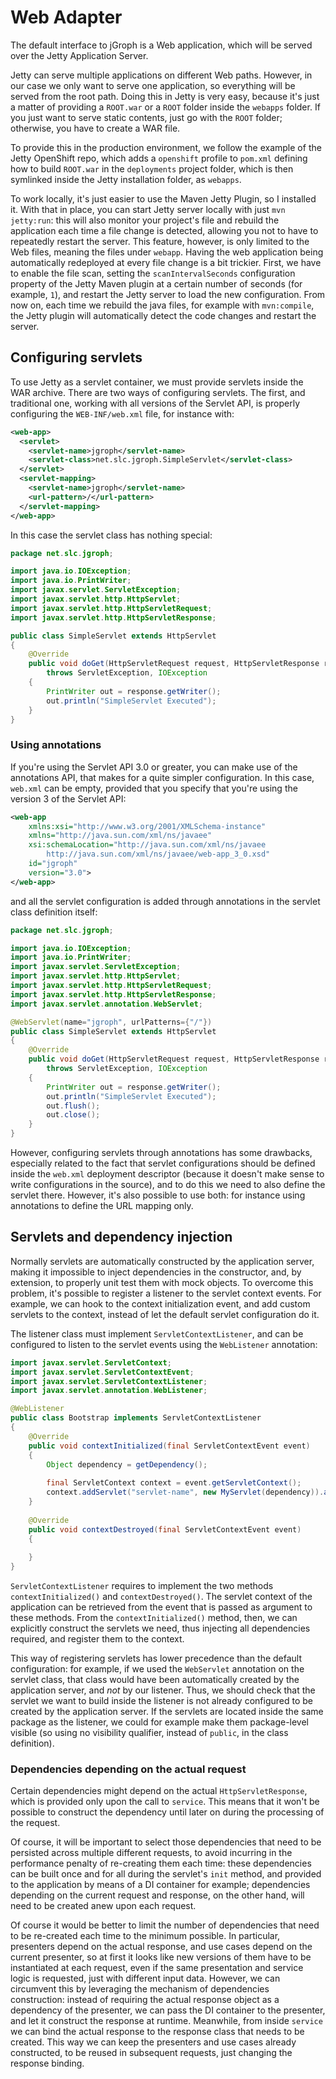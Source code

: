 # Web Adapter

The default interface to jGroph is a Web application, which will be served over the Jetty Application Server.

Jetty can serve multiple applications on different Web paths. However, in our case we only want to serve one
application, so everything will be served from the root path. Doing this in Jetty is very easy, because it's just a
matter of providing a `ROOT.war` or a `ROOT` folder inside the `webapps` folder. If you just want to serve static
contents, just go with the `ROOT` folder; otherwise, you have to create a WAR file.

To provide this in the production environment, we follow the example of the Jetty OpenShift repo, which adds a
`openshift` profile to `pom.xml` defining how to build `ROOT.war` in the `deployments` project folder, which is then
symlinked inside the Jetty installation folder, as `webapps`.

To work locally, it's just easier to use the Maven Jetty Plugin, so I installed it. With that in place, you can start 
Jetty server locally with just `mvn jetty:run`: this will also monitor your project's file and rebuild the application
each time a file change is detected, allowing you not to have to repeatedly restart the server. This feature, however,
is only limited to the Web files, meaning the files under `webapp`. Having the web application being automatically
redeployed at every file change is a bit trickier. First, we have to enable the file scan, setting the
`scanIntervalSeconds` configuration property of the Jetty Maven plugin at a certain number of seconds (for example,
`1`), and restart the Jetty server to load the new configuration. From now on, each time we rebuild the java files, for
example with `mvn:compile`, the Jetty plugin will automatically detect the code changes and restart the server.


## Configuring servlets

To use Jetty as a servlet container, we must provide servlets inside the WAR archive. There are two ways of configuring
servlets. The first, and traditional one, working with all versions of the Servlet API, is properly configuring the
`WEB-INF/web.xml` file, for instance with:
```xml
<web-app>
  <servlet>
    <servlet-name>jgroph</servlet-name>
    <servlet-class>net.slc.jgroph.SimpleServlet</servlet-class>
  </servlet>
  <servlet-mapping>
    <servlet-name>jgroph</servlet-name>
    <url-pattern>/</url-pattern>
  </servlet-mapping>
</web-app>
```

In this case the servlet class has nothing special:
```java
package net.slc.jgroph;

import java.io.IOException;
import java.io.PrintWriter;
import javax.servlet.ServletException;
import javax.servlet.http.HttpServlet;
import javax.servlet.http.HttpServletRequest;
import javax.servlet.http.HttpServletResponse;

public class SimpleServlet extends HttpServlet
{
    @Override
    public void doGet(HttpServletRequest request, HttpServletResponse response)
        throws ServletException, IOException
    {
        PrintWriter out = response.getWriter();
        out.println("SimpleServlet Executed");
    }
}
```


### Using annotations

If you're using the Servlet API 3.0 or greater, you can make use of the annotations API, that makes for a quite simpler
configuration. In this case, `web.xml` can be empty, provided that you specify that you're using the version 3 of the
Servlet API:
```xml
<web-app
    xmlns:xsi="http://www.w3.org/2001/XMLSchema-instance"
    xmlns="http://java.sun.com/xml/ns/javaee"
    xsi:schemaLocation="http://java.sun.com/xml/ns/javaee
        http://java.sun.com/xml/ns/javaee/web-app_3_0.xsd"
    id="jgroph"
    version="3.0">
</web-app>
```

and all the servlet configuration is added through annotations in the servlet class definition itself:
```java
package net.slc.jgroph;

import java.io.IOException;
import java.io.PrintWriter;
import javax.servlet.ServletException;
import javax.servlet.http.HttpServlet;
import javax.servlet.http.HttpServletRequest;
import javax.servlet.http.HttpServletResponse;
import javax.servlet.annotation.WebServlet;

@WebServlet(name="jgroph", urlPatterns={"/"})
public class SimpleServlet extends HttpServlet
{
    @Override
    public void doGet(HttpServletRequest request, HttpServletResponse response)
        throws ServletException, IOException
    {
        PrintWriter out = response.getWriter();
        out.println("SimpleServlet Executed");
        out.flush();
        out.close();
    }
}
```

However, configuring servlets through annotations has some drawbacks, especially related to the fact that servlet
configurations should be defined inside the `web.xml` deployment descriptor (because it doesn't make sense to write
configurations in the source), and to do this we need to also define the servlet there. However, it's also possible to
use both: for instance using annotations to define the URL mapping only.


## Servlets and dependency injection

Normally servlets are automatically constructed by the application server, making it impossible to inject dependencies
in the constructor, and, by extension, to properly unit test them with mock objects. To overcome this problem, it's
possible to register a listener to the servlet context events. For example, we can hook to the context initialization
event, and add custom servlets to the context, instead of let the default servlet configuration do it.

The listener class must implement `ServletContextListener`, and can be configured to listen to the servlet events using
the `WebListener` annotation:

```java
import javax.servlet.ServletContext;
import javax.servlet.ServletContextEvent;
import javax.servlet.ServletContextListener;
import javax.servlet.annotation.WebListener;

@WebListener
public class Bootstrap implements ServletContextListener
{
    @Override
    public void contextInitialized(final ServletContextEvent event)
    {
        Object dependency = getDependency();
        
        final ServletContext context = event.getServletContext();
        context.addServlet("servlet-name", new MyServlet(dependency)).addMapping("/*");
    }
    
    @Override
    public void contextDestroyed(final ServletContextEvent event)
    {
        
    }
}
```

`ServletContextListener` requires to implement the two methods `contextInitialized()` and `contextDestroyed()`. The
servlet context of the application can be retrieved from the event that is passed as argument to these methods. From
the `contextInitialized()` method, then, we can explicitly construct the servlets we need, thus injecting all
dependencies required, and register them to the context.

This way of registering servlets has lower precedence than the default configuration: for example, if we used the
`WebServlet` annotation on the servlet class, that class would have been automatically created by the application
server, and *not* by our listener. Thus, we should check that the servlet we want to build inside the listener is not
already configured to be created by the application server. If the servlets are located inside the same package as the
listener, we could for example make them package-level visible (so using no visibility qualifier, instead of `public`,
in the class definition).


### Dependencies depending on the actual request

Certain dependencies might depend on the actual `HttpServletResponse`, which is provided only upon the call to
`service`. This means that it won't be possible to construct the dependency until later on during the processing of the
request.

Of course, it will be important to select those dependencies that need to be persisted across multiple
different requests, to avoid incurring in the performance penalty of re-creating them each time: these dependencies
can be built once and for all during the servlet's `init` method, and provided to the application by means of a DI
container for example; dependencies depending on the current request and response, on the other hand, will need to be
created anew upon each request.

Of course it would be better to limit the number of dependencies that need to be re-created each time to the minimum
possible. In particular, presenters depend on the actual response, and use cases depend on the current presenter, so at
first it looks like new versions of them have to be instantiated at each request, even if the same presentation and
service logic is requested, just with different input data. However, we can circumvent this by leveraging the mechanism
of dependencies construction: instead of requiring the actual response object as a dependency of the presenter, we can
pass the DI container to the presenter, and let it construct the response at runtime. Meanwhile, from inside `service`
we can bind the actual response to the response class that needs to be created. This way we can keep the presenters
and use cases already constructed, to be reused in subsequent requests, just changing the response binding.